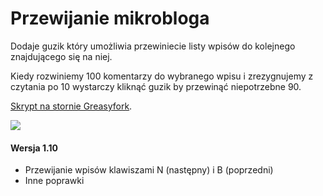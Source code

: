 # Przewijanie mikrobloga
Dodaje guzik który umożliwia przewiniecie listy wpisów do kolejnego znajdującego się na niej.

Kiedy rozwiniemy 100 komentarzy do wybranego wpisu i zrezygnujemy z czytania po 10 wystarczy kliknąć guzik by przewinąć niepotrzebne 90.

[Skrypt na stornie Greasyfork](https://greasyfork.org/en/scripts/29515-przewijanie-mikrobloga).

![](http://x3.wykop.pl/cdn/c3201142/comment_vdowv7cxnUbGPtRONBbUUiSUAZzMgPUA.gif)

#### Wersja 1.10
- Przewijanie wpisów klawiszami N (następny) i B (poprzedni)
- Inne poprawki
